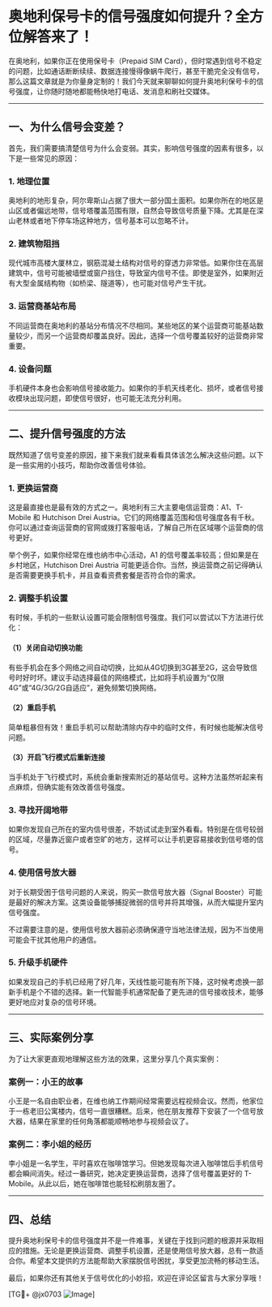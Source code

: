 # 奥地利保号卡的信号强度如何提升？全方位解答来了！

在奥地利，如果你正在使用保号卡（Prepaid SIM Card），但时常遇到信号不稳定的问题，比如通话断断续续、数据连接慢得像蜗牛爬行，甚至干脆完全没有信号，那么这篇文章就是为你量身定制的！我们今天就来聊聊如何提升奥地利保号卡的信号强度，让你随时随地都能畅快地打电话、发消息和刷社交媒体。

---

## 一、为什么信号会变差？

首先，我们需要搞清楚信号为什么会变弱。其实，影响信号强度的因素有很多，以下是一些常见的原因：

### 1. **地理位置**
奥地利的地形复杂，阿尔卑斯山占据了很大一部分国土面积。如果你所在的地区是山区或者偏远地带，信号塔覆盖范围有限，自然会导致信号质量下降。尤其是在深山老林或者地下停车场这种地方，信号基本可以忽略不计。

### 2. **建筑物阻挡**
现代城市高楼大厦林立，钢筋混凝土结构对信号的穿透力非常低。如果你住在高层建筑中，信号可能被墙壁或窗户挡住，导致室内信号不佳。即使是室外，如果附近有大型金属结构物（如桥梁、隧道等），也可能对信号产生干扰。

### 3. **运营商基站布局**
不同运营商在奥地利的基站分布情况不尽相同。某些地区的某个运营商可能基站数量较少，而另一个运营商却覆盖良好。因此，选择一个信号覆盖较好的运营商非常重要。

### 4. **设备问题**
手机硬件本身也会影响信号接收能力。如果你的手机天线老化、损坏，或者信号接收模块出现问题，即使信号很好，也可能无法充分利用。

---

## 二、提升信号强度的方法

既然知道了信号变差的原因，接下来我们就来看看具体该怎么解决这些问题。以下是一些实用的小技巧，帮助你改善信号体验。

### 1. **更换运营商**
这是最直接也是最有效的方式之一。奥地利有三大主要电信运营商：A1、T-Mobile 和 Hutchison Drei Austria。它们的网络覆盖范围和信号强度各有千秋。你可以通过查询运营商的官网或拨打客服电话，了解自己所在区域哪个运营商的信号更好。

举个例子，如果你经常在维也纳市中心活动，A1 的信号覆盖率较高；但如果是在乡村地区，Hutchison Drei Austria 可能更适合你。当然，换运营商之前记得确认是否需要更换手机卡，并且查看资费套餐是否符合你的需求。

### 2. **调整手机设置**
有时候，手机的一些默认设置可能会限制信号强度。我们可以尝试以下方法进行优化：

#### （1）关闭自动切换功能
有些手机会在多个网络之间自动切换，比如从4G切换到3G甚至2G，这会导致信号时好时坏。建议手动选择最佳的网络模式，比如将手机设置为“仅限4G”或“4G/3G/2G自适应”，避免频繁切换网络。

#### （2）重启手机
简单粗暴但有效！重启手机可以帮助清除内存中的临时文件，有时候也能解决信号问题。

#### （3）开启飞行模式后重新连接
当手机处于飞行模式时，系统会重新搜索附近的基站信号。这种方法虽然听起来有点麻烦，但确实能有效改善信号强度。

### 3. **寻找开阔地带**
如果你发现自己所在的室内信号很差，不妨试试走到室外看看。特别是在信号较弱的区域，尽量靠近窗户或者空旷的地方，这样可以让手机更容易接收到信号塔的信号。

### 4. **使用信号放大器**
对于长期受困于信号问题的人来说，购买一款信号放大器（Signal Booster）可能是最好的解决方案。这类设备能够捕捉微弱的信号并将其增强，从而大幅提升室内信号强度。

不过需要注意的是，使用信号放大器前必须确保遵守当地法律法规，因为不当使用可能会干扰其他用户的通信。

### 5. **升级手机硬件**
如果发现自己的手机已经用了好几年，天线性能可能有所下降，这时候考虑换一部新手机是个不错的选择。新一代智能手机通常配备了更先进的信号接收技术，能够更好地应对复杂的信号环境。

---

## 三、实际案例分享

为了让大家更直观地理解这些方法的效果，这里分享几个真实案例：

### 案例一：小王的故事
小王是一名自由职业者，在维也纳工作期间经常需要远程视频会议。然而，他家位于一栋老旧公寓楼内，信号一直很糟糕。后来，他在朋友推荐下安装了一个信号放大器，结果在家里的任何角落都能顺畅地参与视频会议了。

### 案例二：李小姐的经历
李小姐是一名学生，平时喜欢在咖啡馆学习。但她发现每次进入咖啡馆后手机信号都会瞬间消失。经过一番研究，她决定更换运营商，选择了信号覆盖更好的 T-Mobile。从此以后，她在咖啡馆也能轻松刷朋友圈了。

---

## 四、总结

提升奥地利保号卡的信号强度并不是一件难事，关键在于找到问题的根源并采取相应的措施。无论是更换运营商、调整手机设置，还是使用信号放大器，总有一款适合你。希望本文提供的方法能帮助大家摆脱信号困扰，享受更加流畅的移动生活。

最后，如果你还有其他关于信号优化的小妙招，欢迎在评论区留言与大家分享哦！

[TG💪+ @jx0703 ![Image](https://github.com/user-attachments/assets/dbca1d08-cadb-493c-b0ec-ad6f7a83f270)]